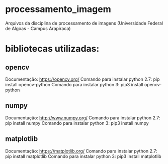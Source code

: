 # processamento_imagem
Arquivos da disciplina de processamento de imagens (Universidade Federal de Algoas - Campus Arapiraca)

# bibliotecas utilizadas:
## opencv
Documentação: https://opencv.org/
Comando para instalar python 2.7: pip install opencv-python
Comando para instalar python 3: pip3 install opencv-python


## numpy
Documentação: http://www.numpy.org/
Comando para instalar python 2.7: pip install numpy
Comando para instalar python 3: pip3 install numpy

## matplotlib
Documentação: https://matplotlib.org/
Comando para instalar python 2.7: pip install matplotlib
Comando para instalar python 3: pip3 install matplotlib
